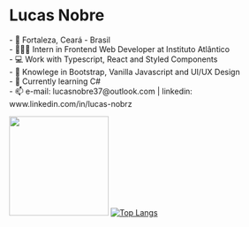 <h1>Lucas Nobre</h1>
- 📍 Fortaleza, Ceará - Brasil</br>
- 👨🏻‍💻 Intern in Frontend Web Developer at Instituto Atlântico</br>
- 💻 Work with Typescript, React and Styled Components</br>
- 📘 Knowlege in Bootstrap, Vanilla Javascript and UI/UX Design</br>
- 🌱 Currently learning C#</br>
- 📫 e-mail: lucasnobre37@outlook.com | linkedin: www.linkedin.com/in/lucas-nobrz</br>
 
<img height="180em" src="https://github-readme-stats.vercel.app/api?username=lnobrz&show_icons=true&theme=dracula&hide_border=true&&count_private=true&include_all_commits=true" /></nav>
[![Top Langs](https://github-readme-stats.vercel.app/api/top-langs/?username=lnobrz)](https://github.com/lnobrz/github-readme-stats)
<!---
lnobrz/lnobrz is a ✨ special ✨ repository because its `README.md` (this file) appears on your GitHub profile.
You can click the Preview link to take a look at your changes.
--->
